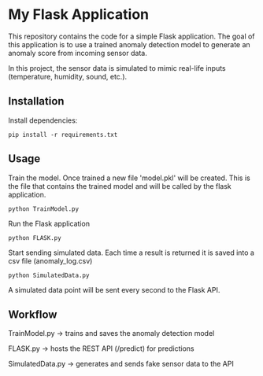 # My Flask Application

This repository contains the code for a simple Flask application.
The goal of this application is to use a trained anomaly detection model to generate an anomaly score from incoming sensor data.

In this project, the sensor data is simulated to mimic real-life inputs (temperature, humidity, sound, etc.).

## Installation

Install dependencies:
```shell
pip install -r requirements.txt
```

## Usage

Train the model. Once trained a new file 'model.pkl' will be created. This is the file that contains the trained model and will be called by the flask application.
```shell
python TrainModel.py
```

Run the Flask application
```shell
python FLASK.py
```

Start sending simulated data. Each time a result is returned it is saved into a csv file (anomaly_log.csv)
```shell
python SimulatedData.py
```

A simulated data point will be sent every second to the Flask API.

## Workflow

TrainModel.py → trains and saves the anomaly detection model

FLASK.py → hosts the REST API (/predict) for predictions

SimulatedData.py → generates and sends fake sensor data to the API

